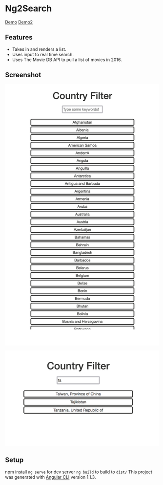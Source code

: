 # Ng2Search


[Demo](https://somethiiing.github.io/ng2-challenges)
[Demo2](https://somethiiing.github.io/ng2-search)

## Features
* Takes in and renders a list.
* Uses input to real time search.
* Uses The Movie DB API to pull a list of movies in 2016.


## Screenshot

![list](https://github.com/somethiiing/ng2-search/blob/master/search1.png?raw=true)

![mid search](https://github.com/somethiiing/ng2-search/blob/master/search2.png?raw=true)


## Setup
npm install
`ng serve` for dev server
`ng build` to build to `dist/`
This project was generated with [Angular CLI](https://github.com/angular/angular-cli) version 1.1.3.